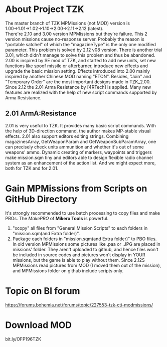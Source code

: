 # About Project TZK
The master branch of TZK MPMissions (not MOD) version is 1.00→1.01→1.02→1.10→2.00→2.11→2.12 (latest).  
There're 2.10 and 3.00 version MPMissions but they're failure. This 2 version missions cause no-response server. Probably the reason is "portable satchel" of which the "magazineType" is the only one modified parameter. This problem is solved by 2.12 v08 version. There is another trial 3.01, which didn't manage to solve this problem and thus be abandoned.  
2.00 is inspired by SE mod of TZK, and started to add new units, set new functions like spoof missile or afterburner, introduce new effects and upgrade the basic mission setting. Effects introduced into 2.00 mainly inspired by another Chinese MOD naming "ETON". Besides, "Join" and "Temporary Order" are the most important designs made in TZK_2.00.  
Since 2.12 the 2.01 Arma Resistance by [4RTech] is applied. Many new features are realized with the help of new script commands supported by Arma Resistance.  
## 2.01 ArmA:Resistance
2.01 is very useful to TZK. It provides many basic script commands. With the help of 3D-direction command, the author makes MP-stable visual effects. 2.01 also support editors editing strings. Combining magazinesArray, GetWeaponParam and GetWeaponSubParamArray, one can precisely check units ammunition and whether it's out of some weapons' ammo. Dynamic creating of markers, waypoints and triggers make mission.sqm tiny and editors able to design flexible radio channel system as an enhancement of the action list. And we might expect more, both for TZK and for 2.01.
# Gain MPMissions from Scripts on GitHub Directory
It's strongly recommended to use batch processing to copy files and make PBOs. The *MakePBO* of **Mikero Tools** is powerful.  
1. "xcopy" all files from "General Mission Scripts" to each folders in "mission.sqm(and Extra folder)".  
2. Package each folders in "mission.sqm(and Extra folder)" to PBO files.  
In old version MPMissions some pictures like .paa or .JPG are placed in missions' folder. They aren't uploaded to github, and hence files won't be included in source codes and pictures won't display in YOUR missions, but the game is able to play without them. Since 2.12S MPMissions read pictures from MOD (I moved them out of the mission), and MPMissions folder on github include scripts only.
# Topic on BI forum
https://forums.bohemia.net/forums/topic/227553-tzk-cti-modmissions/
# Download MOD
bit.ly/OFP196TZK